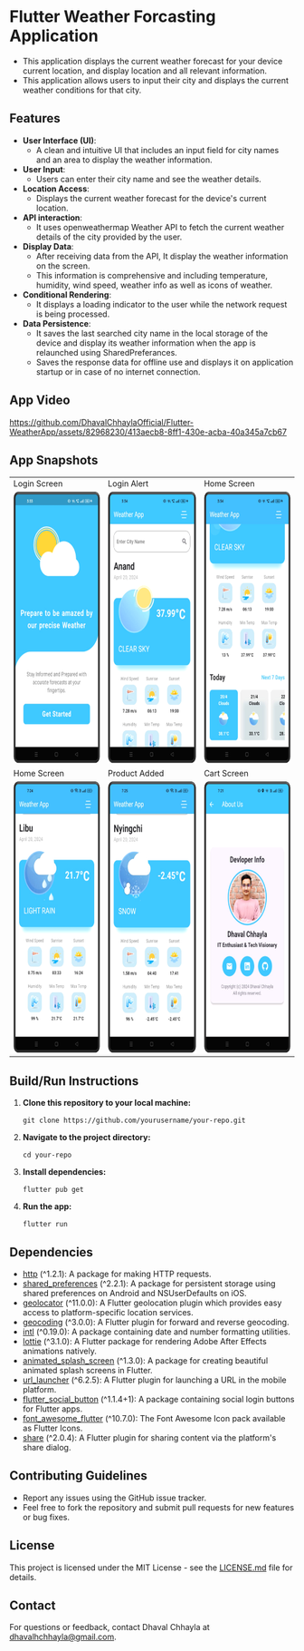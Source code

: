 
# Flutter Weather Forcasting Application

  * This application displays the current weather forecast for your device current location, and display location and all relevant information.
  * This application allows users to input their city and displays the current weather conditions for that city.

## Features

- **User Interface (UI)**:
  * A clean and intuitive UI that includes an input field for city names and an area to display the weather information.
- **User Input**:
  * Users can enter their city name and see the weather details.
- **Location Access**:
  * Displays the current weather forecast for the device's current location.
- **API interaction**:
  * It uses openweathermap Weather API to fetch the current weather details of the city provided by the user.
- **Display Data**:
  * After receiving data from the API, It display the weather information on the screen.
  * This information is comprehensive and including temperature, humidity, wind speed, weather info as well as icons of weather.
- **Conditional Rendering**:
  * It displays a loading indicator to the user while the network request is being processed.
- **Data Persistence**:
  * It saves the last searched city name in the local storage of the device and display its weather information when the app is relaunched using SharedPreferances.
  * Saves the response data for offline use and displays it on application startup or in case of no internet connection.

## App Video

https://github.com/DhavalChhaylaOfficial/Flutter-WeatherApp/assets/82968230/413aecb8-8ff1-430e-acba-40a345a7cb67 
   
## App Snapshots

<table>
  <tr>
    <td>Login Screen</td>
     <td>Login Alert</td>
     <td>Home Screen</td>
  </tr>
  <tr>
    <td><img src="Preview/1.png" width=250 height=480></td>
    <td><img src="Preview/2.png" width=250 height=480></td>
    <td><img src="Preview/3.png" width=250 height=480></td>
  </tr>

   <tr>
    <td>Home Screen</td>
     <td>Product Added</td>
     <td>Cart Screen</td>
  </tr>
  <tr>
    <td><img src="Preview/4.png" width=270 height=480></td>
    <td><img src="Preview/5.png" width=270 height=480></td>
    <td><img src="Preview/6.png" width=270 height=480></td>
  </tr>

 
 </table>

## Build/Run Instructions

1. **Clone this repository to your local machine:**

    ```
    git clone https://github.com/yourusername/your-repo.git
    ```

2. **Navigate to the project directory:**

    ```
    cd your-repo
    ```

3. **Install dependencies:**

    ```
    flutter pub get
    ```

4. **Run the app:**

    ```
    flutter run
    ```

## Dependencies

- [http](https://pub.dev/packages/http) (^1.2.1): A package for making HTTP requests.
- [shared_preferences](https://pub.dev/packages/shared_preferences) (^2.2.1): A package for persistent storage using shared preferences on Android and NSUserDefaults on iOS.
- [geolocator](https://pub.dev/packages/geolocator) (^11.0.0): A Flutter geolocation plugin which provides easy access to platform-specific location services.
- [geocoding](https://pub.dev/packages/geocoding) (^3.0.0): A Flutter plugin for forward and reverse geocoding.
- [intl](https://pub.dev/packages/intl) (^0.19.0): A package containing date and number formatting utilities.
- [lottie](https://pub.dev/packages/lottie) (^3.1.0): A Flutter package for rendering Adobe After Effects animations natively.
- [animated_splash_screen](https://pub.dev/packages/animated_splash_screen) (^1.3.0): A package for creating beautiful animated splash screens in Flutter.
- [url_launcher](https://pub.dev/packages/url_launcher) (^6.2.5): A Flutter plugin for launching a URL in the mobile platform.
- [flutter_social_button](https://pub.dev/packages/flutter_social_button) (^1.1.4+1): A package containing social login buttons for Flutter apps.
- [font_awesome_flutter](https://pub.dev/packages/font_awesome_flutter) (^10.7.0): The Font Awesome Icon pack available as Flutter Icons.
- [share](https://pub.dev/packages/share) (^2.0.4): A Flutter plugin for sharing content via the platform's share dialog.



## Contributing Guidelines

- Report any issues using the GitHub issue tracker.
- Feel free to fork the repository and submit pull requests for new features or bug fixes.

## License

This project is licensed under the MIT License - see the [LICENSE.md](LICENSE.md) file for details.

## Contact

For questions or feedback, contact Dhaval Chhayla at dhavalhchhayla@gmail.com.

 
